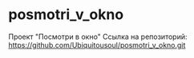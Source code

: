 # posmotri_v_okno
Проект "Посмотри в окно"
Ссылка на репозиторий: https://github.com/Ubiquitousoul/posmotri_v_okno.git
